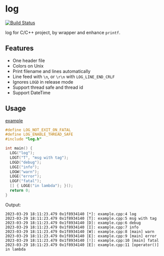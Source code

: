# log

[![Build Status](https://github.com/shuai132/LOG/workflows/build/badge.svg)](https://github.com/shuai132/LOG/actions?workflow=build)

log for C/C++ project, by wrapper and enhance `printf`.

## Features

* One header file
* Colors on Unix
* Print filename and lines automatically
* Line feed with `\n`, or `\r\n` with `LOG_LINE_END_CRLF`
* Ignores `LOGD` in release mode
* Support thread safe and thread id
* Support DateTime

## Usage

[example](example.cpp)

```c
#define LOG_NOT_EXIT_ON_FATAL
#define LOG_ENABLE_THREAD_SAFE
#include "log.h"

int main() {
  LOG("log");
  LOGT("T", "msg with tag");
  LOGD("debug");
  LOGI("info");
  LOGW("warn");
  LOGE("error");
  LOGF("fatal");
  [] { LOGE("in lambda"); }();
  return 0;
}
```

Output:

```text
2023-03-29 18:11:23.479 0x1f8934140 [*]: example.cpp:4 log
2023-03-29 18:11:23.479 0x1f8934140 [T]: example.cpp:5 msg with tag
2023-03-29 18:11:23.479 0x1f8934140 [D]: example.cpp:6 debug
2023-03-29 18:11:23.479 0x1f8934140 [I]: example.cpp:7 info
2023-03-29 18:11:23.479 0x1f8934140 [W]: example.cpp:8 [main] warn
2023-03-29 18:11:23.479 0x1f8934140 [E]: example.cpp:9 [main] error
2023-03-29 18:11:23.479 0x1f8934140 [!]: example.cpp:10 [main] fatal
2023-03-29 18:11:23.479 0x1f8934140 [E]: example.cpp:11 [operator()] in lambda
```

